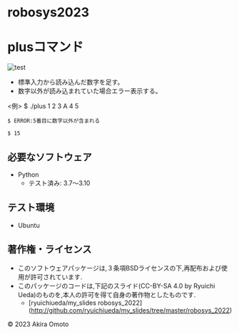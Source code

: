 # robosys2023

# plusコマンド
![test](https://github.com/stmotoaki/robosys2023/actions/workflows/test.yml/badge.svg)

* 標準入力から読み込んだ数字を足す。
* 数字以外が読み込まれていた場合エラー表示する。

<例>
    $ ./plus 1 2 3 A 4 5

    $ ERROR:5番目に数字以外が含まれる

    $ 15

## 必要なソフトウェア
* Python
  * テスト済み: 3.7～3.10

## テスト環境
* Ubuntu

## 著作権・ライセンス
* このソフトウェアパッケージは,３条項BSDライセンスの下,再配布および使用が許可されています.
* このパッケージのコードは,下記のスライド(CC-BY-SA 4.0 by Ryuichi Ueda)のものを,本人の許可を得て自身の著作物としたものです.
	* [ryuichiueda/my_slides robosys_2022] (http://github.com/ryuichiueda/my_slides/tree/master/robosys_2022)

© 2023 Akira Omoto
